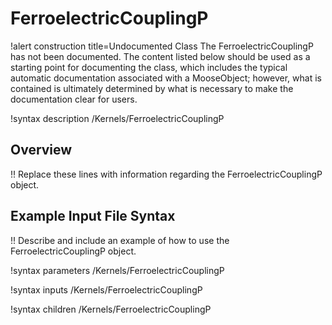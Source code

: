 # FerroelectricCouplingP

!alert construction title=Undocumented Class
The FerroelectricCouplingP has not been documented. The content listed below should be used as a starting point for
documenting the class, which includes the typical automatic documentation associated with a
MooseObject; however, what is contained is ultimately determined by what is necessary to make the
documentation clear for users.

!syntax description /Kernels/FerroelectricCouplingP

## Overview

!! Replace these lines with information regarding the FerroelectricCouplingP object.

## Example Input File Syntax

!! Describe and include an example of how to use the FerroelectricCouplingP object.

!syntax parameters /Kernels/FerroelectricCouplingP

!syntax inputs /Kernels/FerroelectricCouplingP

!syntax children /Kernels/FerroelectricCouplingP
